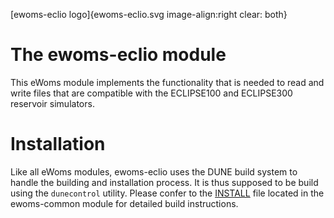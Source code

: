 [ewoms-eclio logo]{ewoms-eclio.svg image-align:right clear: both}

The ewoms-eclio module
=========================

This eWoms module implements the functionality that is needed to read
and write files that are compatible with the ECLIPSE100 and ECLIPSE300
reservoir simulators.

Installation
============

Like all eWoms modules, ewoms-eclio uses the DUNE build system to
handle the building and installation process. It is thus supposed to
be build using the `dunecontrol` utility. Please confer to the [INSTALL](https://github.com/ewoms/ewoms-common/blob/master/INSTALL.md)
file located in the ewoms-common module for detailed build
instructions.
